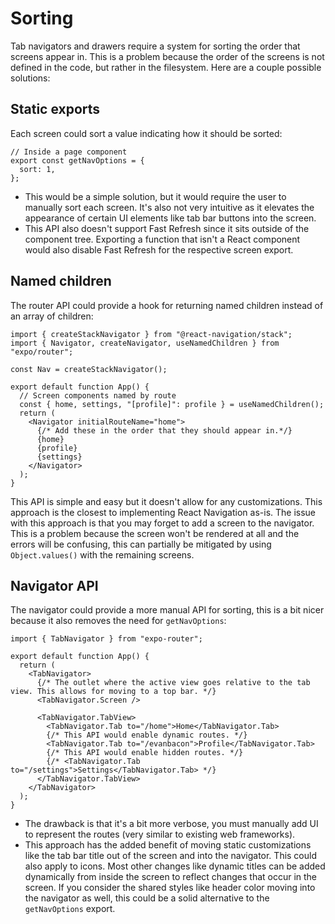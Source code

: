 # Sorting

Tab navigators and drawers require a system for sorting the order that screens appear in. This is a problem because the order of the screens is not defined in the code, but rather in the filesystem. Here are a couple possible solutions:

## Static exports

Each screen could sort a value indicating how it should be sorted:

```tsx
// Inside a page component
export const getNavOptions = {
  sort: 1,
};
```

- This would be a simple solution, but it would require the user to manually sort each screen. It's also not very intuitive as it elevates the appearance of certain UI elements like tab bar buttons into the screen.
- This API also doesn't support Fast Refresh since it sits outside of the component tree. Exporting a function that isn't a React component would also disable Fast Refresh for the respective screen export.

## Named children

The router API could provide a hook for returning named children instead of an array of children:

```tsx
import { createStackNavigator } from "@react-navigation/stack";
import { Navigator, createNavigator, useNamedChildren } from "expo/router";

const Nav = createStackNavigator();

export default function App() {
  // Screen components named by route
  const { home, settings, "[profile]": profile } = useNamedChildren();
  return (
    <Navigator initialRouteName="home">
      {/* Add these in the order that they should appear in.*/}
      {home}
      {profile}
      {settings}
    </Navigator>
  );
}
```

This API is simple and easy but it doesn't allow for any customizations. This approach is the closest to implementing React Navigation as-is.
The issue with this approach is that you may forget to add a screen to the navigator. This is a problem because the screen won't be rendered at all and the errors will be confusing, this can partially be mitigated by using `Object.values()` with the remaining screens.

## Navigator API

The navigator could provide a more manual API for sorting, this is a bit nicer because it also removes the need for `getNavOptions`:

```tsx
import { TabNavigator } from "expo-router";

export default function App() {
  return (
    <TabNavigator>
      {/* The outlet where the active view goes relative to the tab view. This allows for moving to a top bar. */}
      <TabNavigator.Screen />

      <TabNavigator.TabView>
        <TabNavigator.Tab to="/home">Home</TabNavigator.Tab>
        {/* This API would enable dynamic routes. */}
        <TabNavigator.Tab to="/evanbacon">Profile</TabNavigator.Tab>
        {/* This API would enable hidden routes. */}
        {/* <TabNavigator.Tab to="/settings">Settings</TabNavigator.Tab> */}
      </TabNavigator.TabView>
    </TabNavigator>
  );
}
```

- The drawback is that it's a bit more verbose, you must manually add UI to represent the routes (very similar to existing web frameworks).
- This approach has the added benefit of moving static customizations like the tab bar title out of the screen and into the navigator. This could also apply to icons. Most other changes like dynamic titles can be added dynamically from inside the screen to reflect changes that occur in the screen. If you consider the shared styles like header color moving into the navigator as well, this could be a solid alternative to the `getNavOptions` export.
